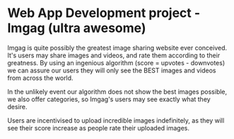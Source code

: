 # Web App Development project - Imgag (ultra awesome)

Imgag is quite possibly the greatest image sharing website ever conceived. It's users may share images and videos, and rate them according to their greatness. By using an ingenious algorithm (score = upvotes - downvotes) we can assure our users they will only see the BEST images and videos from across the world.  

In the unlikely event our algorithm does not show the best images possible, we also offer categories, so Imgag's users may see exactly what they desire.  

Users are incentivised to upload incredible images indefinitely, as they will see their score increase as people rate their uploaded images.
